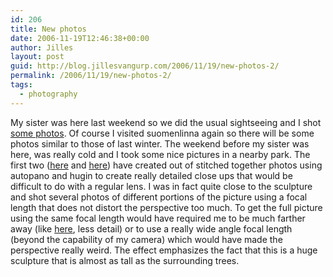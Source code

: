```yaml
---
id: 206
title: New photos
date: 2006-11-19T12:46:38+00:00
author: Jilles
layout: post
guid: http://blog.jillesvangurp.com/2006/11/19/new-photos-2/
permalink: /2006/11/19/new-photos-2/
tags:
  - photography
---
```

My sister was here last weekend so we did the usual sightseeing and I shot [some photos](https://www.jillesvangurp.com/Album/2006/2006-13%20Autumn%20and%20Aukje/index.html). Of course I visited suomenlinna again so there will be some photos similar to those of last winter.
The weekend before my sister was here, was really cold and I took some nice pictures in a nearby park. The first two ([here](https://www.jillesvangurp.com/Album/2006/2006-13%20Autumn%20and%20Aukje/composed.jpg) and [here](https://www.jillesvangurp.com/Album/2006/2006-13%20Autumn%20and%20Aukje/composed2.jpg)) have created out of stitched together photos using autopano and hugin to create really detailed close ups that would be difficult to do with a regular lens. I was in fact quite close to the sculpture and shot several photos of different portions of the picture using a focal length that does not distort the perspective too much. To get the full picture using the same focal length would have required me to be much farther away (like [here](https://www.jillesvangurp.com/Album/2006/2006-13%20Autumn%20and%20Aukje/IMG_1219.jpg), less detail) or to use a really wide angle focal length (beyond the capability of my camera) which would have made the perspective really weird. The effect emphasizes the fact that this is a huge sculpture that is almost as tall as the surrounding trees.